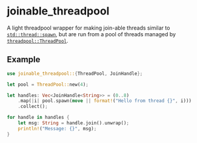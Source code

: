 # joinable_threadpool
A light threadpool wrapper for making join-able threads similar to
[`std::thread::spawn`](https://doc.rust-lang.org/std/thread/fn.spawn.html),
but are run from a pool of threads managed by
[`threadpool::ThreadPool`](https://docs.rs/threadpool/1.8.1/threadpool/).

## Example
```rust
use joinable_threadpool::{ThreadPool, JoinHandle};

let pool = ThreadPool::new(4);

let handles: Vec<JoinHandle<String>> = (0..8)
    .map(|i| pool.spawn(move || format!("Hello from thread {}", i)))
    .collect();

for handle in handles {
    let msg: String = handle.join().unwrap();
    println!("Message: {}", msg);
}
```